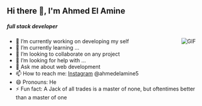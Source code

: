 ## Hi there 👋, I'm Ahmed El Amine
##### full stack developer

<img align="right" alt="GIF" src="https://media.giphy.com/media/SWoSkN6DxTszqIKEqv/giphy.gif" />

- 🔭 I’m currently working on developing my self
- 🌱 I’m currently learning ...
- 👯 I’m looking to collaborate on any project
- 🤔 I’m looking for help with ...
- 💬 Ask me about web development
- 📫 How to reach me: [Instagram](https://www.instagram.com/ahmedelamine5) @ahmedelamine5
- 😄 Pronouns: He
- ⚡ Fun fact: A Jack of all trades is a master of none, but oftentimes better than a master of one
